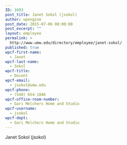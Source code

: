 ```yaml
---
ID: 1693
post_title: Janet Sokol (jsokol)
author: wpengine
post_date: 2015-07-06 08:00:00
post_excerpt: ""
layout: employee
permalink: >
  http://www.umw.edu/directory/employee/janet-sokol/
published: true
wpcf-first-name:
  - Janet
wpcf-last-name:
  - Sokol
wpcf-title:
  - Docent
wpcf-email:
  - jsokol@umw.edu
wpcf-phone:
  - (540) 654-1846
wpcf-office-room-number:
  - Gari Melchers Home and Studio
wpcf-username:
  - jsokol
wpcf-dept:
  - Gari Melchers Home and Studio
---
```

Janet Sokol (jsokol)